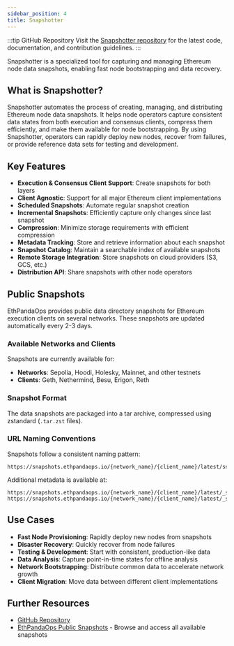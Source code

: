 ```yaml
---
sidebar_position: 4
title: Snapshotter
---
```


:::tip GitHub Repository
Visit the [Snapshotter repository](https://github.com/ethpandaops/snapshotter) for the latest code, documentation, and contribution guidelines.
:::

Snapshotter is a specialized tool for capturing and managing Ethereum node data snapshots, enabling fast node bootstrapping and data recovery.

## What is Snapshotter?

Snapshotter automates the process of creating, managing, and distributing Ethereum node data snapshots. It helps node operators capture consistent data states from both execution and consensus clients, compress them efficiently, and make them available for node bootstrapping. By using Snapshotter, operators can rapidly deploy new nodes, recover from failures, or provide reference data sets for testing and development.

## Key Features

- **Execution & Consensus Client Support**: Create snapshots for both layers
- **Client Agnostic**: Support for all major Ethereum client implementations
- **Scheduled Snapshots**: Automate regular snapshot creation
- **Incremental Snapshots**: Efficiently capture only changes since last snapshot
- **Compression**: Minimize storage requirements with efficient compression
- **Metadata Tracking**: Store and retrieve information about each snapshot
- **Snapshot Catalog**: Maintain a searchable index of available snapshots
- **Remote Storage Integration**: Store snapshots on cloud providers (S3, GCS, etc.)
- **Distribution API**: Share snapshots with other node operators

## Public Snapshots

EthPandaOps provides public data directory snapshots for Ethereum execution clients on several networks. These snapshots are updated automatically every 2-3 days.

### Available Networks and Clients

Snapshots are currently available for:

- **Networks**: Sepolia, Hoodi, Holesky, Mainnet, and other testnets
- **Clients**: Geth, Nethermind, Besu, Erigon, Reth

### Snapshot Format

The data snapshots are packaged into a tar archive, compressed using zstandard (`.tar.zst` files).

### URL Naming Conventions

Snapshots follow a consistent naming pattern:
```
https://snapshots.ethpandaops.io/{network_name}/{client_name}/latest/snapshot.tar.zst
```

Additional metadata is available at:
```
https://snapshots.ethpandaops.io/{network_name}/{client_name}/latest/_snapshot_eth_getBlockByNumber.json
https://snapshots.ethpandaops.io/{network_name}/{client_name}/latest/_snapshot_web3_clientVersion.json
```

## Use Cases

- **Fast Node Provisioning**: Rapidly deploy new nodes from snapshots
- **Disaster Recovery**: Quickly recover from node failures
- **Testing & Development**: Start with consistent, production-like data
- **Data Analysis**: Capture point-in-time states for offline analysis
- **Network Bootstrapping**: Distribute common data to accelerate network growth
- **Client Migration**: Move data between different client implementations

## Further Resources

- [GitHub Repository](https://github.com/ethpandaops/snapshotter)
- [EthPandaOps Public Snapshots](https://ethpandaops.io/data/snapshots/) - Browse and access all available snapshots